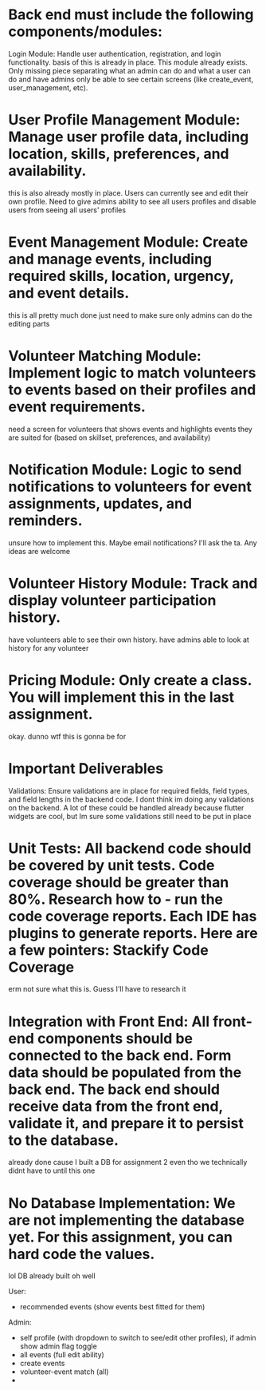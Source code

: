 
# Back end must include the following components/modules:
Login Module: Handle user authentication, registration, and login functionality.
basis of this is already in place. This module already exists. Only missing piece separating what an admin can do and what a user can do and have admins only be able to see certain screens (like create_event, user_management, etc).

# User Profile Management Module: Manage user profile data, including location, skills, preferences, and availability.
this is also already mostly in place. Users can currently see and edit their own profile. Need to give admins ability to see all users profiles and disable users from seeing all users' profiles

# Event Management Module: Create and manage events, including required skills, location, urgency, and event details.
this is all pretty much done just need to make sure only admins can do the editing parts

# Volunteer Matching Module: Implement logic to match volunteers to events based on their profiles and event requirements.
need a screen for volunteers that shows events and highlights events they are suited for (based on skillset, preferences, and availability)

# Notification Module: Logic to send notifications to volunteers for event assignments, updates, and reminders.
unsure how to implement this. Maybe email notifications? I'll ask the ta. Any ideas are welcome

# Volunteer History Module: Track and display volunteer participation history.
have volunteers able to see their own history. have admins able to look at history for any volunteer

# Pricing Module: Only create a class. You will implement this in the last assignment.
okay. dunno wtf this is gonna be for


# Important Deliverables
Validations: Ensure validations are in place for required fields, field types, and field lengths in the backend code.
I dont think im doing any validations on the backend. A lot of these could be handled already because flutter widgets are cool, but Im sure some validations still need to be put in place

# Unit Tests: All backend code should be covered by unit tests. Code coverage should be greater than 80%. Research how to - run the code coverage reports. Each IDE has plugins to generate reports. Here are a few pointers: Stackify Code Coverage
erm not sure what this is. Guess I'll have to research it

# Integration with Front End: All front-end components should be connected to the back end. Form data should be populated from the back end. The back end should receive data from the front end, validate it, and prepare it to persist to the database.
already done cause I built a DB for assignment 2 even tho we technically didnt have to until this one

# No Database Implementation: We are not implementing the database yet. For this assignment, you can hard code the values.
lol DB already built oh well



User:
- recommended events (show events best fitted for them)

Admin:
- self profile (with dropdown to switch to see/edit other profiles), if admin show admin flag toggle
- all events (full edit ability)
- create events
- volunteer-event match (all)
-
